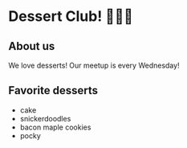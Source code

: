 # Dessert Club! 🍧🍩🍭

## About us
We love desserts! Our meetup is every Wednesday!

## Favorite desserts
- cake
- snickerdoodles
- bacon maple cookies
- pocky
